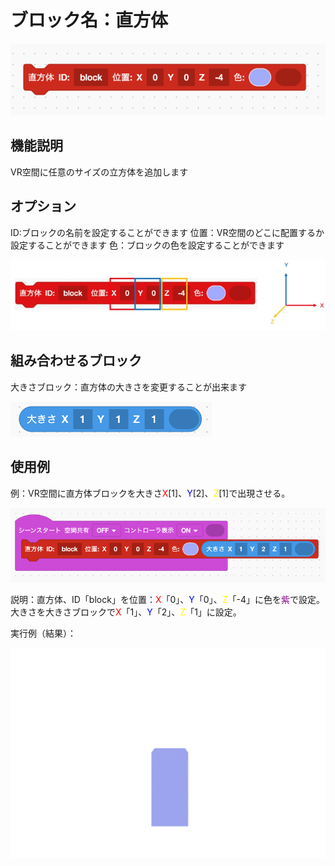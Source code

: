# ブロック名：直方体
![直方体のブロック](https://github.com/levelenter/blockvrock_doc/blob/main/images/rectangular/red_rec.png?raw=true)

## 機能説明
VR空間に任意のサイズの立方体を追加します

## オプション
ID:ブロックの名前を設定することができます
位置：VR空間のどこに配置するか設定することができます
色：ブロックの色を設定することができます

![直方体のオプション](./images/rectangular/rec_vec.jpg?raw=true)

## 組み合わせるブロック
大きさブロック：直方体の大きさを変更することが出来ます

![組み合わせるブロック](https://github.com/levelenter/blockvrock_doc/blob/main/images/rectangular/blue_size.png?raw=true)

## 使用例
例：VR空間に直方体ブロックを大きさ<span style="color: red; ">X</span>[1]、<span style="color: blue; ">Y</span>[2]、<span style="color: yellow; ">Z</span>[1]で出現させる。

![使用例](https://github.com/levelenter/blockvrock_doc/blob/main/images/rectangular/rec_ex.png?raw=true)

説明：直方体、ID「block」を位置：<span style="color: red; ">X</span>「0」、<span style="color: blue; ">Y</span>「0」、<span style="color: yellow; ">Z</span>「-4」に色を<span style="color: purple; ">紫</span>で設定。大きさを大きさブロックで<span style="color: red; ">X</span>「1」、<span style="color: blue; ">Y</span>「2」、<span style="color: yellow; ">Z</span>「1」に設定。

実行例（結果）：

![実行例](https://github.com/levelenter/blockvrock_doc/blob/main/images/rectangular/rec.png?raw=true)
